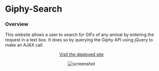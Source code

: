 # Giphy-Search

### Overview

This website allows a user to search for GIFs of any animal by entering the request in a text box. It does so by querying the Giphy API using jQuery to make an AJAX call. 

<p align="center"><a href=https://alex-engelmann.github.io/giphy-search> Visit the deployed site</a></p>

<p align="center">
  <img alt="screenshot" src=https://github.com/alex-engelmann/Giphy-Search/blob/master/assets/images/screenshot.PNG>
</p>
